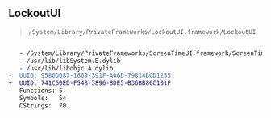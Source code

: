 ## LockoutUI

> `/System/Library/PrivateFrameworks/LockoutUI.framework/LockoutUI`

```diff

   - /System/Library/PrivateFrameworks/ScreenTimeUI.framework/ScreenTimeUI
   - /usr/lib/libSystem.B.dylib
   - /usr/lib/libobjc.A.dylib
-  UUID: 9580D087-1669-391F-A06D-79814BCD1255
+  UUID: 741C60ED-F54B-3896-8DE5-B36BB86C101F
   Functions: 5
   Symbols:   54
   CStrings:  70

```
